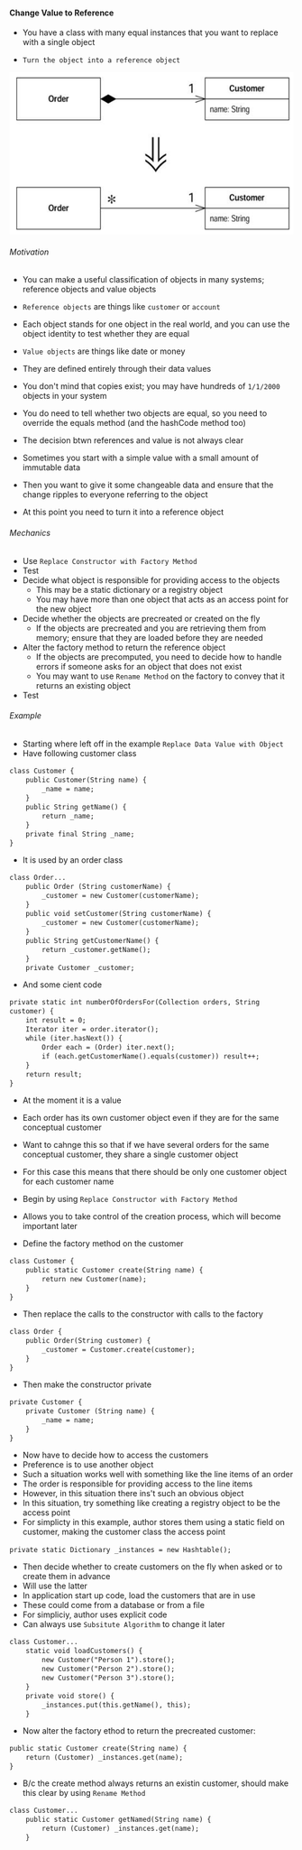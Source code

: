#### Change Value to Reference

- You have a class with many equal instances that you want to replace with a single object

- `Turn the object into a reference object`

![](images/figure-1.png)

###### Motivation

- You can make a useful classification of objects in many systems; reference objects and value objects
- `Reference objects` are things like `customer` or `account`
- Each object stands for one object in the real world, and you can use the object identity to test whether they are equal
- `Value objects` are things like date or money
- They are defined entirely through their data values
- You don't mind that copies exist; you may have hundreds of `1/1/2000` objects in your system
- You do need to tell whether two objects are equal, so you need to override the equals method (and the hashCode method too)

- The decision btwn references and value is not always clear
- Sometimes you start with a simple value with a small amount of immutable data
- Then you want to give it some changeable data and ensure that the change ripples to everyone referring to the object
- At this point you need to turn it into a reference object

###### Mechanics

- Use `Replace Constructor with Factory Method`
- Test
- Decide what object is responsible for providing access to the objects
    * This may be a static dictionary or a registry object
    * You may have more than one object that acts as an access point for the new object
- Decide whether the objects are precreated or created on the fly
    * If the objects are precreated and you are retrieving them from memory; ensure that they are loaded before they are needed
- Alter the factory method to return the reference object
    * If the objects are precomputed, you need to decide how to handle errors if someone asks for an object that does not exist
    * You may want to use `Rename Method` on the factory to convey that it returns an existing object
- Test

###### Example

- Starting where left off in the example `Replace Data Value with Object`
- Have following customer class

```
class Customer {
    public Customer(String name) {
        _name = name;
    }
    public String getName() {
        return _name;
    }
    private final String _name;
}
```

- It is used by an order class

```
class Order...
    public Order (String customerName) {
        _customer = new Customer(customerName);
    }
    public void setCustomer(String customerName) {
        _customer = new Customer(customerName);
    }
    public String getCustomerName() {
        return _customer.getName();
    }
    private Customer _customer;
```

- And some cient code

```
private static int numberOfOrdersFor(Collection orders, String customer) {
    int result = 0;
    Iterator iter = order.iterator();
    while (iter.hasNext()) {
        Order each = (Order) iter.next();
        if (each.getCustomerName().equals(customer)) result++;
    }
    return result;
}
```

- At the moment it is a value
- Each order has its own customer object even if they are for the same conceptual customer
- Want to cahnge this so that if we have several orders for the same conceptual customer, they share a single customer object
- For this case this means that there should be only one customer object for each customer name

- Begin by using `Replace Constructor with Factory Method`
- Allows you to take control of the creation process, which will become important later
- Define the factory method on the customer

```
class Customer {
    public static Customer create(String name) {
        return new Customer(name);
    }
}
```

- Then replace the calls to the constructor with calls to the factory

```
class Order {
    public Order(String customer) {
        _customer = Customer.create(customer);
    }
}
```

- Then make the constructor private

```
private Customer {
    private Customer (String name) {
        _name = name;
    }
}
```

- Now have to decide how to access the customers
- Preference is to use another object
- Such a situation works well with something like the line items of an order
- The order is responsible for providing access to the line items
- However, in this situation there ins't such an obvious object
- In this situation, try something like creating a registry object to be the access point
- For simplicty in this example, author stores them using a static field on customer, making the customer class the access point

`private static Dictionary _instances = new Hashtable();`

- Then decide whether to create customers on the fly when asked or to create them in advance
- Will use the latter
- In application start up code, load the customers that are in use
- These could come from a database or from a file
- For simpliciy, author uses explicit code
- Can always use `Subsitute Algorithm` to change it later

```
class Customer...
    static void loadCustomers() {
        new Customer("Person 1").store();
        new Customer("Person 2").store();
        new Customer("Person 3").store();
    }
    private void store() {
        _instances.put(this.getName(), this);
    }
```

- Now alter the factory ethod to return the precreated customer:

```
public static Customer create(String name) {
    return (Customer) _instances.get(name);
}
```

- B/c the create method always returns an existin customer, should make this clear by using `Rename Method`

```
class Customer...
    public static Customer getNamed(String name) {
        return (Customer) _instances.get(name);
    }
```